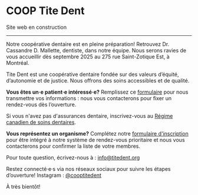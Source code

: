 # COOP Tite Dent

Site web en construction

---

Notre coopérative dentaire est en pleine préparation! Retrouvez Dr. Cassandre D. Mallette, dentiste, dans notre équipe. Nous serons ravies de vous accueillir dès septembre 2025 au 275 rue Saint-Zotique Est, à Montréal.

Tite Dent est une coopérative dentaire fondée sur des valeurs d’équité, d’autonomie et de justice. Nous offrons des soins accessibles et de qualité.

**Vous êtes un·e patient·e intéressé·e?**
Remplissez ce [formulaire](https://framaforms.org/coop-tite-dent-1750968104) pour nous transmettre vos informations : nous vous contacterons pour fixer un rendez-vous dès l’ouverture.

Si vous n'avez pas d'assurances dentaire, inscrivez-vous au [Régime canadien de soins dentaires](https://www.canada.ca/fr/services/prestations/dentaire/regime-soins-dentaires.html).

**Vous représentez un organisme?**
Complétez notre [formulaire d'inscription](https://framaforms.org/coop-tite-dent-1750968104) pour être intégré à notre système de rendez-vous prioritaire et nous vous contacterons pour confirmer la liste de votre membres. 

Pour toute question, écrivez-nous à : [info@titedent.org](mailto:info@titedent.com)

Restez connecté·e·s via nos réseaux sociaux pour suivre les étapes d’ouverture!
Instagram : [@cooptitedent](https://www.instagram.com/cooptitedent)

À très bientôt!
